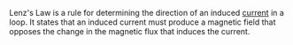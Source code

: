 Lenz's Law is a rule for determining the direction of an induced [current](Electric%20Current.md) in a loop. It states that an induced current must produce a magnetic field that opposes the change in the magnetic flux that induces the current.

